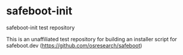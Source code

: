 # safeboot-init
safeboot-init test repository

This is an unaffiliated test repository for building an installer script for safeboot.dev (https://github.com/osresearch/safeboot)
